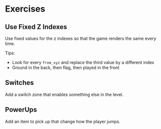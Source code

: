 # Exercises

## Use Fixed Z Indexes

Use fixed values for the z indexes so that the game renders the same every time.

Tips:
* Look for every `from_xyz` and replace the third value by a different index
* Ground in the back, then flag, then played in the front

## Switches

Add a switch zone that enables something else in the level.

## PowerUps

Add an item to pick up that change how the player jumps.
